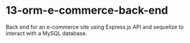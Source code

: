 # 13-orm-e-commerce-back-end
Back end for an e-commerce site using Express.js API and sequelize to interact with a MySQL database.
